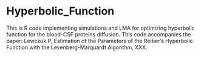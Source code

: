 # Hyperbolic_Function
This is R code implementing simulations and LMA for optimizing hyperbolic function for the blood-CSF proteins diffusion. This code accompanies the paper: Lewczuk P, Estimation of the Parameters of the Reiber’s Hyperbolic Function with the Levenberg-Marquardt Algorithm, XXX.
